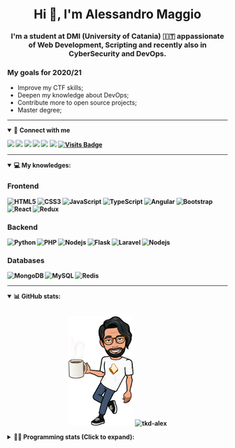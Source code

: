 <h1 align="center">Hi 👋, I'm Alessandro Maggio</h1>
<h3 align="center">I'm a student at DMI (University of Catania) 🇮🇹 appassionate of Web Development, Scripting and recently also in CyberSecurity and DevOps.</h3>

### My goals for 2020/21
- Improve my CTF skills;
- Deepen my knowledge about DevOps;
- Contribute more to open source projects;
- Master degree;

____

<details open>
<summary>🤝 <b>Connect with me<b></summary>

<p align = "center">

[<img src="https://img.shields.io/badge/twitter-1DA1F2.svg?&style=for-the-badge&logo=twitter&logoColor=white" />](https://twitter.com/TkdAxel)
[<img src ="https://img.shields.io/badge/portfolio-web-%23.svg?&style=for-the-badge&logo=&logoColor=white%22">](https://alessandromaggio.it/)
[<img src ="https://img.shields.io/badge/Telegram-1ca0f1.svg?&style=for-the-badge&logo=Telegram&logoColor=white%22&link=https://t.me/TkdAlex">](https://t.me/TkdAlex/)
[<img src="https://img.shields.io/badge/gmail-c14438.svg?&style=for-the-badge&logo=Gmail&logoColor=white&link=mailto:alex.tkd.alex@gmail.com"/>](mailto:alex.tkd.alex@gmail.com)
[<img src="https://img.shields.io/badge/linkedin-0077B5.svg?&style=for-the-badge&logo=linkedin&logoColor=white" />](https://www.linkedin.com/in/aalessandromaggio/)
[<img src = "https://img.shields.io/badge/instagram-E4405F.svg?&style=for-the-badge&logo=instagram&logoColor=white">](https://www.instagram.com/tkd_alex/)
[![Visits Badge](https://badges.pufler.dev/visits/tkd-alex/tkd-alex?style=for-the-badge&color=blue)](https://github.com/tkd-alex/tkd-alex)

</p>

</details>

---

<details open>
<summary>💻 <b>My knowledges</b>: </summary>

### Frontend
![HTML5](https://img.shields.io/badge/-HTML5-E34F26.svg?style=for-the-badge&logo=html5&logoColor=ffffff)
![CSS3](https://img.shields.io/badge/-CSS3-1572B6.svg?style=for-the-badge&logo=css3)
![JavaScript](https://img.shields.io/badge/-JavaScript-282C34?style=for-the-badge&logo=javascript)
![TypeScript](https://img.shields.io/badge/-TypeScript-007ACC?style=for-the-badge&logo=typescript)
![Angular](https://img.shields.io/badge/-Angular-DD0031?style=for-the-badge&logo=angular)
![Bootstrap](https://img.shields.io/badge/-Bootstrap-563D7C.svg?style=for-the-badge&logo=bootstrap)
![React](https://img.shields.io/badge/-React-282C34.svg?style=for-the-badge&logo=react&logoColor=ffffff)
![Redux](https://img.shields.io/badge/-Redux-764ABC.svg?style=for-the-badge&logo=redux)

### Backend
![Python](https://img.shields.io/badge/-Python-3776AB.svg?style=for-the-badge&logo=Python&logoColor=ffffff)
![PHP](https://img.shields.io/badge/-PHP-777BB4.svg?style=for-the-badge&logo=PHP&logoColor=ffffff)
![Nodejs](https://img.shields.io/badge/-Bash-4EAA25.svg?style=for-the-badge&logo=gnu-bash&logoColor=ffffff)
![Flask](https://img.shields.io/badge/-Flask-282C34.svg?style=for-the-badge&logo=flask)
![Laravel](https://img.shields.io/badge/-Laravel-FF2D20.svg?style=for-the-badge&logo=laravel&logoColor=ffffff)
![Nodejs](https://img.shields.io/badge/-Nodejs-339933.svg?style=for-the-badge&logo=Node.js&logoColor=ffffff)

### Databases
![MongoDB](https://img.shields.io/badge/-MongoDB-47A248?style=for-the-badge&logo=mongodb&logoColor=ffffff)
![MySQL](https://img.shields.io/badge/-MySQL-4479A1?style=for-the-badge&logo=mysql&logoColor=ffffff)
![Redis](https://img.shields.io/badge/-Redis-DC382D?style=for-the-badge&logo=Redis&logoColor=ffffff)

</details>

---

<details open>
 <summary>📊 <b>GitHub stats</b>: </summary>

<br>

<p align = "center">
    <img src="https://raw.githubusercontent.com/Tkd-Alex/tkd-alex/master/images/321517cd-ff68-41a7-b0d1-e765680568a7-8b6448d9-c944-4146-b633-adbdd25cb471-v1.png" height="250" />
    <img src="https://github-readme-stats.vercel.app/api?username=tkd-alex&show_icons=true&count_private=true&hide_border=true&line_height=25" alt="tkd-alex">
</p>

</design>

<details>
 <summary>👨‍💻 <b>Programming stats (Click to expand)</b>: </summary>
 
<!--START_SECTION:waka-->
**I'm an Early 🐤** 

```text
🌞 Morning    420 commits    ██████░░░░░░░░░░░░░░░░░░░   24.85% 
🌆 Daytime    668 commits    ██████████░░░░░░░░░░░░░░░   39.53% 
🌃 Evening    567 commits    ████████░░░░░░░░░░░░░░░░░   33.55% 
🌙 Night      35 commits     ░░░░░░░░░░░░░░░░░░░░░░░░░   2.07%

```
📅 **I'm Most Productive on Monday** 

```text
Monday       318 commits    ████░░░░░░░░░░░░░░░░░░░░░   18.82% 
Tuesday      283 commits    ████░░░░░░░░░░░░░░░░░░░░░   16.75% 
Wednesday    316 commits    ████░░░░░░░░░░░░░░░░░░░░░   18.7% 
Thursday     291 commits    ████░░░░░░░░░░░░░░░░░░░░░   17.22% 
Friday       221 commits    ███░░░░░░░░░░░░░░░░░░░░░░   13.08% 
Saturday     115 commits    █░░░░░░░░░░░░░░░░░░░░░░░░   6.8% 
Sunday       146 commits    ██░░░░░░░░░░░░░░░░░░░░░░░   8.64%

```


📊 **This Week I Spent My Time On** 

```text
⌚︎ Time Zone: Europe/Rome

💬 Programming Languages: 
Python                   14 hrs 15 mins      ████████████████████░░░░░   80.26% 
PHP                      1 hr 46 mins        ██░░░░░░░░░░░░░░░░░░░░░░░   9.99% 
JSON                     33 mins             ░░░░░░░░░░░░░░░░░░░░░░░░░   3.16% 
Other                    25 mins             ░░░░░░░░░░░░░░░░░░░░░░░░░   2.43% 
Text                     18 mins             ░░░░░░░░░░░░░░░░░░░░░░░░░   1.73%

🔥 Editors: 
Sublime Text             8 hrs 54 mins       ████████████░░░░░░░░░░░░░   50.09% 
VS Code                  8 hrs 52 mins       ████████████░░░░░░░░░░░░░   49.91%

🐱‍💻 Projects: 
Unknown Project          6 hrs 15 mins       ████████░░░░░░░░░░░░░░░░░   35.23% 
IG-Verification-SCG      5 hrs 22 mins       ███████░░░░░░░░░░░░░░░░░░   30.24% 
awsuite                  2 hrs 56 mins       ████░░░░░░░░░░░░░░░░░░░░░   16.55% 
unict-submitter          1 hr 47 mins        ██░░░░░░░░░░░░░░░░░░░░░░░   10.1% 
wsuspect-proxy           40 mins             █░░░░░░░░░░░░░░░░░░░░░░░░   3.84%

💻 Operating System: 
Linux                    17 hrs 46 mins      █████████████████████████   100.0%

```

**I Mostly Code in Python** 

```text
Python                   25 repos            █████████░░░░░░░░░░░░░░░░   39.06% 
JavaScript               10 repos            ████░░░░░░░░░░░░░░░░░░░░░   15.62% 
PHP                      5 repos             ██░░░░░░░░░░░░░░░░░░░░░░░   7.81% 
CSS                      5 repos             ██░░░░░░░░░░░░░░░░░░░░░░░   7.81% 
HTML                     4 repos             █░░░░░░░░░░░░░░░░░░░░░░░░   6.25%

```



<!--END_SECTION:waka-->

</details>
